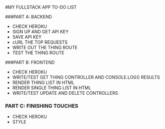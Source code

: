 #MY FULLSTACK APP TO-DO LIST

###PART A: BACKEND
* CHECK HEROKU
* SIGN UP AND GET API KEY
* SAVE API KEY
* cURL THE TOP REQUESTS
* WRITE OUT THE THING ROUTE
* TEST THE THING ROUTE

###PART B: FRONTEND
* CHECK HEROKU
* WRITE/TEST GET THING CONTROLLER AND CONSOLE.LOG() RESULTS
* RENDER THING LIST IN HTML
* RENDER SINGLE THING LIST IN HTML
* WRITE/TEST UPDATE AND DELETE CONTROLLERS

### PART C: FINISHING TOUCHES
* CHECK HEROKU
* STYLE
